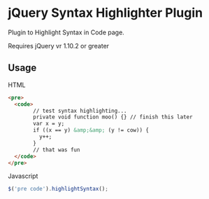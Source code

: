 jQuery Syntax Highlighter Plugin
================================

Plugin to Highlight Syntax in Code page.

Requires jQuery vr 1.10.2 or greater

Usage
-----

HTML
```html
<pre>
  <code>
		// test syntax highlighting...  
		private void function moo() {} // finish this later
		var x = y;
		if ((x == y) &amp;&amp; (y != cow)) {
		  y++;
		}
		// that was fun
  </code>
</pre>
```

Javascript
```js
$('pre code').highlightSyntax();
```
